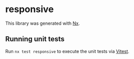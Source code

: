 # responsive

This library was generated with [Nx](https://nx.dev).

## Running unit tests

Run `nx test responsive` to execute the unit tests via [Vitest](https://vitest.dev/).
